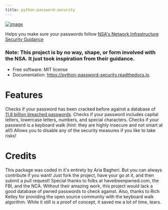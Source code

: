 ```yaml
---
title: python-password-security
---
```


[![image](https://img.shields.io/pypi/v/python_password_security.svg)](https://pypi.python.org/pypi/python_password_security)

Helps you make sure your passwords follow [NSA's Network Infrastructure Security Guidance](https://media.defense.gov/2022/Mar/01/2002947139/-1/-1/0/CTR_NSA_NETWORK_INFRASTRUCTURE_SECURITY_GUIDANCE_20220301.PDF)

### Note: This project is by no way, shape, or form involved with the NSA. It just took inspiration from their guidance.

-   Free software: MIT license
-   Documentation: <https://python-password-security.readthedocs.io>.

# Features

Checks if your password has been cracked before against a database of [11.8 billion breached passwords](https://haveibeenpwned.com/). 
Checks if your password includes capital letters, lowercase letters, numbers, and special characters.
Checks if your password is a keyboard walk (hint: they are highly insecure and not smart at all!)
Allows you to disable any of the security measures if you like to take risks!

# Credits

This package was coded in it\'s entirety by Aria Bagheri. But you can always contribute if you want! Just fork the project, have your go at it, and then submit a pull request!
Special thanks to folks at haveibeenpwned.com, the FBI, and the NCA. Without their amazing work, this project would lack a good database of pwned passwords to check against.
Also, thanks to Rich Kelley for providing the open source community with the keyboard walk algorithm. While it still is a proof of concept, it saved me a lot of time, tears.
